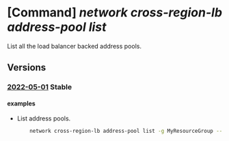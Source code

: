 # [Command] _network cross-region-lb address-pool list_

List all the load balancer backed address pools.

## Versions

### [2022-05-01](/Resources/mgmt-plane/L3N1YnNjcmlwdGlvbnMve30vcmVzb3VyY2Vncm91cHMve30vcHJvdmlkZXJzL21pY3Jvc29mdC5uZXR3b3JrL2xvYWRiYWxhbmNlcnMve30vYmFja2VuZGFkZHJlc3Nwb29scw==/2022-05-01.xml) **Stable**

<!-- mgmt-plane /subscriptions/{}/resourcegroups/{}/providers/microsoft.network/loadbalancers/{}/backendaddresspools 2022-05-01 -->

#### examples

- List address pools.
    ```bash
        network cross-region-lb address-pool list -g MyResourceGroup --lb-name MyLb -o table
    ```
